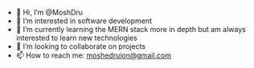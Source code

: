 - 👋 Hi, I’m @MoshDru
- 👀 I’m interested in software development
- 🌱 I’m currently learning the MERN stack more in depth but am always interested to learn new technologies
- 💞️ I’m looking to collaborate on projects
- 📫 How to reach me: moshedruion@gmail.com

<!---
MoshDru/MoshDru is a ✨ special ✨ repository because its `README.md` (this file) appears on your GitHub profile.
You can click the Preview link to take a look at your changes.
--->
